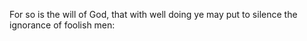 For so is the will of God, that with well doing ye may put to silence the ignorance of foolish men:
